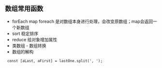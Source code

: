 ## 数组常用函数
+ forEach map
foreach 是对数组本身进行处理，会改变原数组；map会返回一个新数组
+ sort 稳定排序
+ reduce 给对象增加属性
+ 类数组 - 数组转换
+ 数组的解构
```
 const [aLast, aFirst] = lastOne.split(', ');
```